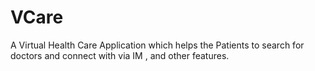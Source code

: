 # VCare
A Virtual Health Care Application which helps the Patients to search for doctors and connect with via IM , and other features.

